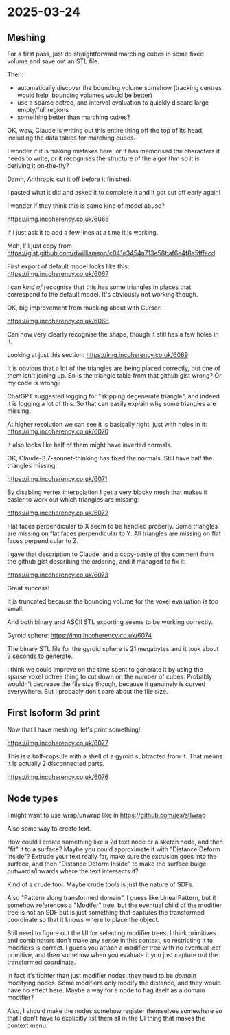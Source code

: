 # 2025-03-24

## Meshing

For a first pass, just do straightforward marching cubes in some
fixed volume and save out an STL file.

Then:

 * automatically discover the bounding volume somehow (tracking centres would help, bounding volumes would be better)
 * use a sparse octree, and interval evaluation to quickly discard large empty/full regions
 * something better than marching cubes?

OK, wow, Claude is writing out this entire thing off the top of its head,
including the data tables for marching cubes.

I wonder if it is making mistakes here, or it has memorised the characters
it needs to write, or it recognises the structure of the algorithm so it
is deriving it on-the-fly?

Damn, Anthropic cut it off before it finished.

I pasted what it did and asked it to complete it and it got cut off
early again!

I wonder if they think this is some kind of model abuse?

https://img.incoherency.co.uk/6066

If I just ask it to add a few lines at a time it is working.

Meh, I'll just copy from https://gist.github.com/dwilliamson/c041e3454a713e58baf6e4f8e5fffecd

First export of default model looks like this: https://img.incoherency.co.uk/6067

I can *kind of* recognise that this has some triangles in places that
correspond to the default model. It's obviously not working though.

OK, big improvement from mucking about with Cursor:

https://img.incoherency.co.uk/6068

Can now very clearly recognise the shape, though it still has a few
holes in it.

Looking at just this section: https://img.incoherency.co.uk/6069

It is obvious that a lot of the triangles are being placed correctly,
but one of them isn't joining up. So is the triangle table from that
github gist wrong? Or my code is wrong?

ChatGPT suggested logging for "skipping degenerate triangle", and indeed
it is logging a lot of this. So that can easily explain why some triangles
are missing.

At higher resolution we can see it is basically right, just with
holes in it: https://img.incoherency.co.uk/6070

It also looks like half of them might have inverted normals.

OK, Claude-3.7-sonnet-thinking has fixed the normals. Still have half
the triangles missing:

https://img.incoherency.co.uk/6071

By disabling vertex interpolation I get a very blocky mesh that makes
it easier to work out which triangles are missing:

https://img.incoherency.co.uk/6072

Flat faces perpendicular to X seem to be handled properly. Some
triangles are missing on flat faces perpendicular to Y. All triangles
are missing on flat faces perpendicular to Z.

I gave that description to Claude, and a copy-paste of the comment
from the github gist describing the ordering, and it managed to fix
it:

https://img.incoherency.co.uk/6073

Great success!

It is truncated because the bounding volume for the voxel evaluation is
too small.

And both binary and ASCII STL exporting seems to be working
correctly.

Gyroid sphere: https://img.incoherency.co.uk/6074

The binary STL file for the gyroid sphere is 21 megabytes and it took
about 3 seconds to generate.

I think we could improve on the time spent to generate it by using the
sparse voxel octree thing to cut down on the number of cubes. Probably
wouldn't decrease the file size though, because it genuinely is curved
everywhere. But I probably don't care about the file size.

## First Isoform 3d print

Now that I have meshing, let's print something!

https://img.incoherency.co.uk/6077

This is a half-capsule with a shell of a gyroid subtracted from it.
That means it is actually 2 disconnected parts.

https://img.incoherency.co.uk/6076

## Node types

I might want to use wrap/unwrap like in https://github.com/jes/stlwrap

Also some way to create text.

How could I create something like a 2d text node or a sketch node, and
then "fit" it to a surface? Maybe you could approximate it with
"Distance Deform Inside"? Extrude your text really far, make sure the
extrusion goes into the surface, and then "Distance Deform Inside" to
make the surface bulge outwards/inwards where the text intersects it?

Kind of a crude tool. Maybe crude tools is just the nature of SDFs.

Also "Pattern along transformed domain". I guess like LinearPattern,
but it somehow references a "Modifer" tree, but the eventual child of
the modifier tree is not an SDF but is just something that captures
the transformed coordinate so that it knows where to place the object.

Still need to figure out the UI for selecting modifier trees.
I think primitives and combinators don't make any sense in this context,
so restricting it to modifiers is correct. I guess you attach
a modifier tree with no eventual leaf primitive, and then somehow
when you evaluate it you just capture out the transformed coordinate.

In fact it's tighter than just modifier nodes: they need to be
*domain* modifying nodes. Some modifiers only modify the distance,
and they would have no effect here. Maybe a way for a node to flag
itself as a domain modifier?

Also, I should make the nodes somehow register themselves somewhere so
that I don't have to explicitly list them all in the UI thing that makes
the context menu.
